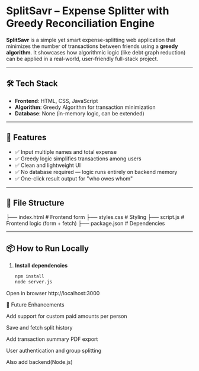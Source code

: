 # SplitSavr – Expense Splitter with Greedy Reconciliation Engine

**SplitSavr** is a simple yet smart expense-splitting web application that minimizes the number of transactions between friends using a **greedy algorithm**. It showcases how algorithmic logic (like debt graph reduction) can be applied in a real-world, user-friendly full-stack project.

---

## 🛠 Tech Stack

- **Frontend**: HTML, CSS, JavaScript
- **Algorithm**: Greedy Algorithm for transaction minimization  
- **Database**: None (in-memory logic, can be extended)

---

## 🚀 Features

- ✅ Input multiple names and total expense  
- ✅ Greedy logic simplifies transactions among users  
- ✅ Clean and lightweight UI  
- ✅ No database required — logic runs entirely on backend memory  
- ✅ One-click result output for "who owes whom"

---

## 📁 File Structure
├── index.html # Frontend form
├── styles.css # Styling
├── script.js # Frontend logic (form + fetch)
├── package.json # Dependencies


---

## 📦 How to Run Locally

1. **Install dependencies**
   ```bash
   npm install
   node server.js


Open in browser
http://localhost:3000

🔮 Future Enhancements

Add support for custom paid amounts per person

Save and fetch split history

Add transaction summary PDF export

User authentication and group splitting

Also add backend(Node.js)


